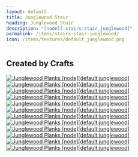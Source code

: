 ```yaml
---
layout: default
title: Junglewood Stair
heading: Junglewood Stair
description: "[node][:stairs:stair_junglewood]"
permalink: /items/stairs-stair-junglewood/
icon: /items/textures/default_junglewood.png
---
```



## Created by Crafts

<div class="craft">
    <div>
        <span><a href="{{site.baseurl}}/items/default-junglewood/"><img src="{{site.baseurl}}/assets/img/items/textures/default_junglewood.png" data-toggle="tooltip" title="Junglewood Planks [node][default:junglewood]"></a></span>
        <span></span>
        <span></span>
    </div>
    <div>
        <span><a href="{{site.baseurl}}/items/default-junglewood/"><img src="{{site.baseurl}}/assets/img/items/textures/default_junglewood.png" data-toggle="tooltip" title="Junglewood Planks [node][default:junglewood]"></a></span>
        <span><a href="{{site.baseurl}}/items/default-junglewood/"><img src="{{site.baseurl}}/assets/img/items/textures/default_junglewood.png" data-toggle="tooltip" title="Junglewood Planks [node][default:junglewood]"></a></span>
        <span></span>
    </div>
    <div>
        <span><a href="{{site.baseurl}}/items/default-junglewood/"><img src="{{site.baseurl}}/assets/img/items/textures/default_junglewood.png" data-toggle="tooltip" title="Junglewood Planks [node][default:junglewood]"></a></span>
        <span><a href="{{site.baseurl}}/items/default-junglewood/"><img src="{{site.baseurl}}/assets/img/items/textures/default_junglewood.png" data-toggle="tooltip" title="Junglewood Planks [node][default:junglewood]"></a></span>
        <span><a href="{{site.baseurl}}/items/default-junglewood/"><img src="{{site.baseurl}}/assets/img/items/textures/default_junglewood.png" data-toggle="tooltip" title="Junglewood Planks [node][default:junglewood]"></a></span>
    </div>
</div>

<div class="craft">
    <div>
        <span></span>
        <span></span>
        <span><a href="{{site.baseurl}}/items/default-junglewood/"><img src="{{site.baseurl}}/assets/img/items/textures/default_junglewood.png" data-toggle="tooltip" title="Junglewood Planks [node][default:junglewood]"></a></span>
    </div>
    <div>
        <span></span>
        <span><a href="{{site.baseurl}}/items/default-junglewood/"><img src="{{site.baseurl}}/assets/img/items/textures/default_junglewood.png" data-toggle="tooltip" title="Junglewood Planks [node][default:junglewood]"></a></span>
        <span><a href="{{site.baseurl}}/items/default-junglewood/"><img src="{{site.baseurl}}/assets/img/items/textures/default_junglewood.png" data-toggle="tooltip" title="Junglewood Planks [node][default:junglewood]"></a></span>
    </div>
    <div>
        <span><a href="{{site.baseurl}}/items/default-junglewood/"><img src="{{site.baseurl}}/assets/img/items/textures/default_junglewood.png" data-toggle="tooltip" title="Junglewood Planks [node][default:junglewood]"></a></span>
        <span><a href="{{site.baseurl}}/items/default-junglewood/"><img src="{{site.baseurl}}/assets/img/items/textures/default_junglewood.png" data-toggle="tooltip" title="Junglewood Planks [node][default:junglewood]"></a></span>
        <span><a href="{{site.baseurl}}/items/default-junglewood/"><img src="{{site.baseurl}}/assets/img/items/textures/default_junglewood.png" data-toggle="tooltip" title="Junglewood Planks [node][default:junglewood]"></a></span>
    </div>
</div>
